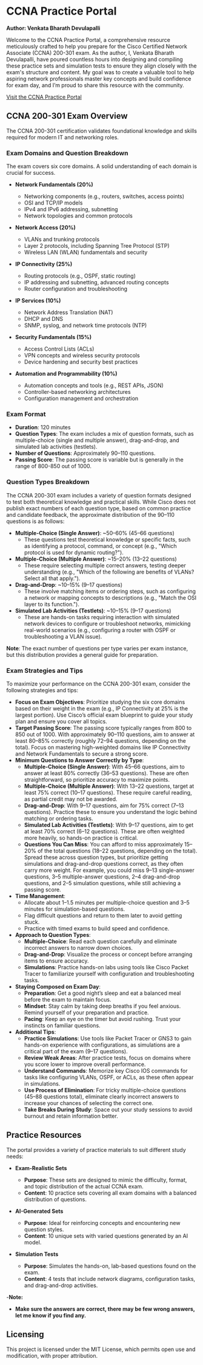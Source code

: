 # CCNA Practice Portal

**Author: Venkata Bharath Devulapalli**

Welcome to the CCNA Practice Portal, a comprehensive resource meticulously crafted to help you prepare for the Cisco Certified Network Associate (CCNA) 200-301 exam. As the author, I, Venkata Bharath Devulapalli, have poured countless hours into designing and compiling these practice sets and simulation tests to ensure they align closely with the exam's structure and content. My goal was to create a valuable tool to help aspiring network professionals master key concepts and build confidence for exam day, and I’m proud to share this resource with the community.

[Visit the CCNA Practice Portal](https://bharathkasyap.github.io/CCNA_Practice_Questions/index.html)

## CCNA 200-301 Exam Overview
The CCNA 200-301 certification validates foundational knowledge and skills required for modern IT and networking roles.

### Exam Domains and Question Breakdown
The exam covers six core domains. A solid understanding of each domain is crucial for success.

- **Network Fundamentals (20%)**
  - Networking components (e.g., routers, switches, access points)
  - OSI and TCP/IP models
  - IPv4 and IPv6 addressing, subnetting
  - Network topologies and common protocols

- **Network Access (20%)**
  - VLANs and trunking protocols
  - Layer 2 protocols, including Spanning Tree Protocol (STP)
  - Wireless LAN (WLAN) fundamentals and security

- **IP Connectivity (25%)**
  - Routing protocols (e.g., OSPF, static routing)
  - IP addressing and subnetting, advanced routing concepts
  - Router configuration and troubleshooting

- **IP Services (10%)**
  - Network Address Translation (NAT)
  - DHCP and DNS
  - SNMP, syslog, and network time protocols (NTP)

- **Security Fundamentals (15%)**
  - Access Control Lists (ACLs)
  - VPN concepts and wireless security protocols
  - Device hardening and security best practices

- **Automation and Programmability (10%)**
  - Automation concepts and tools (e.g., REST APIs, JSON)
  - Controller-based networking architectures
  - Configuration management and orchestration

### Exam Format
- **Duration**: 120 minutes
- **Question Types**: The exam includes a mix of question formats, such as multiple-choice (single and multiple answer), drag-and-drop, and simulated lab activities (testlets).
- **Number of Questions**: Approximately 90–110 questions.
- **Passing Score**: The passing score is variable but is generally in the range of 800-850 out of 1000.

### Question Types Breakdown
The CCNA 200-301 exam includes a variety of question formats designed to test both theoretical knowledge and practical skills. While Cisco does not publish exact numbers of each question type, based on common practice and candidate feedback, the approximate distribution of the 90–110 questions is as follows:

- **Multiple-Choice (Single Answer)**: ~50–60% (45–66 questions)
  - These questions test theoretical knowledge or specific facts, such as identifying a protocol, command, or concept (e.g., "Which protocol is used for dynamic routing?").
- **Multiple-Choice (Multiple Answer)**: ~15–20% (13–22 questions)
  - These require selecting multiple correct answers, testing deeper understanding (e.g., "Which of the following are benefits of VLANs? Select all that apply.").
- **Drag-and-Drop**: ~10–15% (9–17 questions)
  - These involve matching items or ordering steps, such as configuring a network or mapping concepts to descriptions (e.g., "Match the OSI layer to its function.").
- **Simulated Lab Activities (Testlets)**: ~10–15% (9–17 questions)
  - These are hands-on tasks requiring interaction with simulated network devices to configure or troubleshoot networks, mimicking real-world scenarios (e.g., configuring a router with OSPF or troubleshooting a VLAN issue).

**Note**: The exact number of questions per type varies per exam instance, but this distribution provides a general guide for preparation.

### Exam Strategies and Tips
To maximize your performance on the CCNA 200-301 exam, consider the following strategies and tips:

- **Focus on Exam Objectives**: Prioritize studying the six core domains based on their weight in the exam (e.g., IP Connectivity at 25% is the largest portion). Use Cisco’s official exam blueprint to guide your study plan and ensure you cover all topics.
- **Target Passing Score**: The passing score typically ranges from 800 to 850 out of 1000. With approximately 90–110 questions, aim to answer at least 80–85% correctly (roughly 72–94 questions, depending on the total). Focus on mastering high-weighted domains like IP Connectivity and Network Fundamentals to secure a strong score.
- **Minimum Questions to Answer Correctly by Type**:
  - **Multiple-Choice (Single Answer)**: With 45–66 questions, aim to answer at least 80% correctly (36–53 questions). These are often straightforward, so prioritize accuracy to maximize points.
  - **Multiple-Choice (Multiple Answer)**: With 13–22 questions, target at least 75% correct (10–17 questions). These require careful reading, as partial credit may not be awarded.
  - **Drag-and-Drop**: With 9–17 questions, aim for 75% correct (7–13 questions). Practice these to ensure you understand the logic behind matching or ordering tasks.
  - **Simulated Lab Activities (Testlets)**: With 9–17 questions, aim to get at least 70% correct (6–12 questions). These are often weighted more heavily, so hands-on practice is critical.
  - **Questions You Can Miss**: You can afford to miss approximately 15–20% of the total questions (18–22 questions, depending on the total). Spread these across question types, but prioritize getting simulations and drag-and-drop questions correct, as they often carry more weight. For example, you could miss 9–13 single-answer questions, 3–5 multiple-answer questions, 2–4 drag-and-drop questions, and 2–5 simulation questions, while still achieving a passing score.
- **Time Management**:
  - Allocate about 1–1.5 minutes per multiple-choice question and 3–5 minutes for simulation-based questions.
  - Flag difficult questions and return to them later to avoid getting stuck.
  - Practice with timed exams to build speed and confidence.
- **Approach to Question Types**:
  - **Multiple-Choice**: Read each question carefully and eliminate incorrect answers to narrow down choices.
  - **Drag-and-Drop**: Visualize the process or concept before arranging items to ensure accuracy.
  - **Simulations**: Practice hands-on labs using tools like Cisco Packet Tracer to familiarize yourself with configuration and troubleshooting tasks.
- **Staying Composed on Exam Day**:
  - **Preparation**: Get a good night’s sleep and eat a balanced meal before the exam to maintain focus.
  - **Mindset**: Stay calm by taking deep breaths if you feel anxious. Remind yourself of your preparation and practice.
  - **Pacing**: Keep an eye on the timer but avoid rushing. Trust your instincts on familiar questions.
- **Additional Tips**:
  - **Practice Simulations**: Use tools like Packet Tracer or GNS3 to gain hands-on experience with configurations, as simulations are a critical part of the exam (9–17 questions).
  - **Review Weak Areas**: After practice tests, focus on domains where you score lower to improve overall performance.
  - **Understand Commands**: Memorize key Cisco IOS commands for tasks like configuring VLANs, OSPF, or ACLs, as these often appear in simulations.
  - **Use Process of Elimination**: For tricky multiple-choice questions (45–88 questions total), eliminate clearly incorrect answers to increase your chances of selecting the correct one.
  - **Take Breaks During Study**: Space out your study sessions to avoid burnout and retain information better.

## Practice Resources
The portal provides a variety of practice materials to suit different study needs:

- **Exam-Realistic Sets**
  - **Purpose**: These sets are designed to mimic the difficulty, format, and topic distribution of the actual CCNA exam.
  - **Content**: 10 practice sets covering all exam domains with a balanced distribution of questions.

- **AI-Generated Sets**
  - **Purpose**: Ideal for reinforcing concepts and encountering new question styles.
  - **Content**: 10 unique sets with varied questions generated by an AI model.

- **Simulation Tests**
  - **Purpose**: Simulates the hands-on, lab-based questions found on the exam.
  - **Content**: 4 tests that include network diagrams, configuration tasks, and drag-and-drop activities.
 
-**Note:**
  - **Make sure the answers are correct, there may be few wrong answers, let me know if you find any.**

## Licensing
This project is licensed under the MIT License, which permits open use and modification, with proper attribution.
